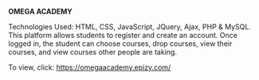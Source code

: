 **OMEGA ACADEMY**

Technologies Used: HTML, CSS, JavaScript, JQuery, Ajax, PHP & MySQL. This platform allows students to register and create an account. Once logged in, the student can choose courses, drop courses, view their courses, and view courses other people are taking. 

To view, click: https://omegaacademy.epizy.com/
